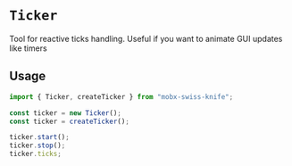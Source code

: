 # `Ticker`  

Tool for reactive ticks handling. Useful if you want to animate GUI updates like timers   

## Usage   

```ts
import { Ticker, createTicker } from "mobx-swiss-knife";

const ticker = new Ticker();
const ticker = createTicker();

ticker.start();
ticker.stop();
ticker.ticks;
```
